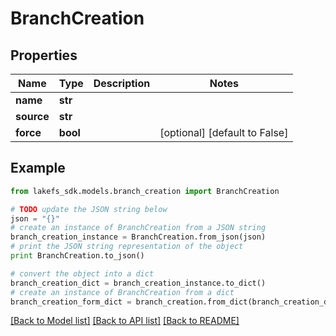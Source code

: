# BranchCreation


## Properties

Name | Type | Description | Notes
------------ | ------------- | ------------- | -------------
**name** | **str** |  | 
**source** | **str** |  | 
**force** | **bool** |  | [optional] [default to False]

## Example

```python
from lakefs_sdk.models.branch_creation import BranchCreation

# TODO update the JSON string below
json = "{}"
# create an instance of BranchCreation from a JSON string
branch_creation_instance = BranchCreation.from_json(json)
# print the JSON string representation of the object
print BranchCreation.to_json()

# convert the object into a dict
branch_creation_dict = branch_creation_instance.to_dict()
# create an instance of BranchCreation from a dict
branch_creation_form_dict = branch_creation.from_dict(branch_creation_dict)
```
[[Back to Model list]](../README.md#documentation-for-models) [[Back to API list]](../README.md#documentation-for-api-endpoints) [[Back to README]](../README.md)


